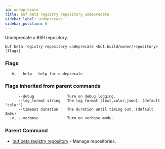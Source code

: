 ```yaml
---
id: undeprecate
title: buf beta registry repository undeprecate
sidebar_label: undeprecate
sidebar_position: 6
---
```

Undeprecate a BSR repository.

```
buf beta registry repository undeprecate <buf.build/owner/repository> [flags]
```

### Flags

```
  -h, --help   help for undeprecate
```

### Flags inherited from parent commands

```
      --debug               Turn on debug logging.
      --log_format string   The log format [text,color,json]. (default "color")
      --timeout duration    The duration until timing out. (default 2m0s)
  -v, --verbose             Turn on verbose mode.
```

### Parent Command

* [buf beta registry repository](index)	 - Manage repositories.
